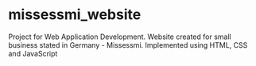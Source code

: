 # missessmi_website
Project for Web Application Development. Website created for small business stated in Germany - Missessmi. Implemented using HTML, CSS and JavaScript
